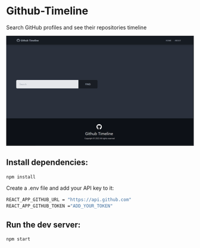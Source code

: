# Github-Timeline

Search GitHub profiles and see their repositories timeline

<div style="text-align:center">
<img src="./public/screenshot2.png" width="830">
</div>

## Install dependencies:

```bash
npm install
```

Create a .env file and add your API key to it:

```bash
REACT_APP_GITHUB_URL = "https://api.github.com"
REACT_APP_GITHUB_TOKEN ="ADD_YOUR_TOKEN"
```

## Run the dev server:

```bash
npm start
```
